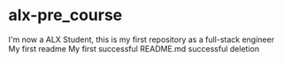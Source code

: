 # alx-pre_course
I'm now a ALX Student, this is my first repository as a full-stack engineer
My first readme
My first successful README.md successful deletion
